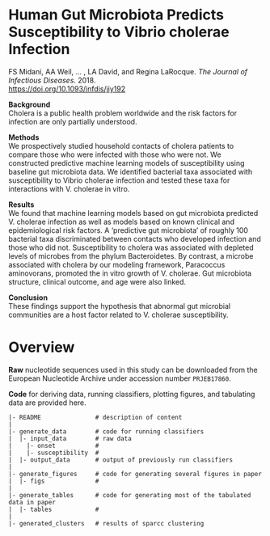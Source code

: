# Human Gut Microbiota Predicts Susceptibility to Vibrio cholerae Infection
FS Midani, AA Weil, ... , LA David, and Regina LaRocque. *The Journal of Infectious Diseases*. 2018. </br>
https://doi.org/10.1093/infdis/jiy192

**Background**  </br>
Cholera is a public health problem worldwide and the risk factors for infection are only partially understood.

**Methods**  </br>
We prospectively studied household contacts of cholera patients to compare those who were infected with those who were not. We constructed predictive machine learning models of susceptibility using baseline gut microbiota data. We identified bacterial taxa associated with susceptibility to Vibrio cholerae infection and tested these taxa for interactions with V. cholerae in vitro.

**Results**  </br>
We found that machine learning models based on gut microbiota predicted V. cholerae infection as well as models based on known clinical and epidemiological risk factors. A ‘predictive gut microbiota’ of roughly 100 bacterial taxa discriminated between contacts who developed infection and those who did not. Susceptibility to cholera was associated with depleted levels of microbes from the phylum Bacteroidetes. By contrast, a microbe associated with cholera by our modeling framework, Paracoccus aminovorans, promoted the in vitro growth of V. cholerae. Gut microbiota structure, clinical outcome, and age were also linked. 

**Conclusion**  </br>
These findings support the hypothesis that abnormal gut microbial communities are a host factor related to V. cholerae susceptibility.

# Overview

**Raw** nucleotide sequences used in this study can be downloaded from the European Nucleotide Archive under accession number `PRJEB17860`.

**Code** for deriving data, running classifiers, plotting figures, and tabulating data are provided here. 

    |- README               # description of content
    |
    |- generate_data        # code for running classifiers
    |  |- input_data        # raw data
    |    |- onset           # 
    |    |- susceptibility  # 
    |  |- output_data       # output of previously run classifiers
    |
    |- generate_figures     # code for generating several figures in paper
    |  |- figs              # 
    |
    |- generate_tables      # code for generating most of the tabulated data in paper
    |  |- tables            #
    |
    |- generated_clusters   # results of sparcc clustering 
